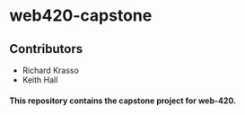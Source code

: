 # web420-capstone
## Contributors
* Richard Krasso
* Keith Hall
#### This repository contains the capstone project for web-420.
